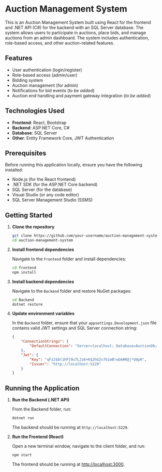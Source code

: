 # Auction Management System

This is an Auction Management System built using React for the frontend and .NET API (C#) for the backend with an SQL Server database. The system allows users to participate in auctions, place bids, and manage auctions from an admin dashboard. The system includes authentication, role-based access, and other auction-related features.

## Features

- User authentication (login/register)
- Role-based access (admin/user)
- Bidding system
- Auction management (for admin)
- Notifications for bid events (*to be added*)
- Auction end handling and payment gateway integration (*to be added*)

## Technologies Used

- **Frontend**: React, Bootstrap
- **Backend**: ASP.NET Core, C#
- **Database**: SQL Server
- **Other**: Entity Framework Core, JWT Authentication

## Prerequisites

Before running this application locally, ensure you have the following installed:

- Node.js (for the React frontend)
- .NET SDK (for the ASP.NET Core backend)
- SQL Server (for the database)
- Visual Studio (or any code editor)
- SQL Server Management Studio (SSMS)

## Getting Started

1. **Clone the repository**

    ```bash
    git clone https://github.com/your-username/auction-management-system.git
    cd auction-management-system
    ```

2. **Install frontend dependencies**

    Navigate to the `Frontend` folder and install dependencies:

    ```bash
    cd frontend
    npm install
    ```

3. **Install backend dependencies**

    Navigate to the `Backend` folder and restore NuGet packages:

    ```bash
    cd Backend
    dotnet restore
    ```

4. **Update environment variables**

    In the `Backend` folder, ensure that your `appsettings.Development.json` file contains valid JWT settings and SQL Server connection string:

    ```json
    {
        "ConnectionStrings": {
            "DefaultConnection": "Server=localhost; Database=AuctionDb; Trusted_Connection=true"
        },
        "Jwt": {
            "Key": "qFz2$8(1hP]9u7LJz6+K$2hG2v7b1mB!wG6#R@j*U0pH",
            "Issuer": "http://localhost:5229"
        }
    }
    ```

## Running the Application

1. **Run the Backend (.NET API)**

    From the Backend folder, run:

    ```bash
    dotnet run
    ```

    The backend should be running at `http://localhost:5229`.

2. **Run the Frontend (React)**

    Open a new terminal window, navigate to the client folder, and run:

    ```bash
    npm start
    ```

    The frontend should be running at [http://localhost:3000](http://localhost:3000).